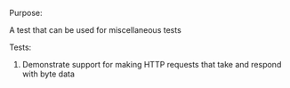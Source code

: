 Purpose:

A test that can be used for miscellaneous tests

Tests:
1. Demonstrate support for making HTTP requests that take and respond with byte data
